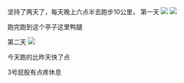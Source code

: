 坚持了两天了，每天晚上六点半去跑步10公里，
第一天
![](http://upload-images.jianshu.io/upload_images/6904315-6b34df400dda349c.jpg?imageMogr2/auto-orient/strip%7CimageView2/2/w/1080/q/50)
![](http://upload-images.jianshu.io/upload_images/6904315-fdef7d7c55b95336.jpg?imageMogr2/auto-orient/strip%7CimageView2/2/w/1080/q/50)


跑完跑到这个亭子这里鸭腿


第二天
![](http://upload-images.jianshu.io/upload_images/6904315-f6a33c376b98d2e6.jpg?imageMogr2/auto-orient/strip%7CimageView2/2/w/1080/q/50)

今天跑的比昨天快了点


3号屁股有点疼休息
